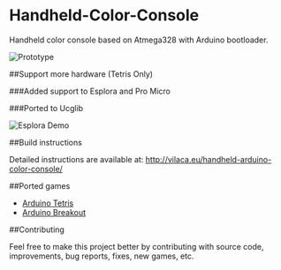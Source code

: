 # Handheld-Color-Console

Handheld color console based on Atmega328 with Arduino bootloader.

![Prototype](http://vilaca.eu/handheld-arduino-color-console/arduino_color_tetris.png)

##Support more hardware (Tetris Only)

###Added support to Esplora and Pro Micro

###Ported to Ucglib

![Esplora Demo](https://youtu.be/A19qIs0M_po)

##Build instructions

Detailed instructions are available at: http://vilaca.eu/handheld-arduino-color-console/


##Ported games

- [Arduino Tetris](ArduinoTetris/)
- [Arduino Breakout](ArduinoBreakout/)


##Contributing

Feel free to make this project better by contributing with source code, improvements, bug reports, fixes, new games, etc.
